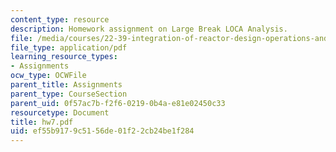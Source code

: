 ```yaml
---
content_type: resource
description: Homework assignment on Large Break LOCA Analysis.
file: /media/courses/22-39-integration-of-reactor-design-operations-and-safety-fall-2006/ef55b9179c5156de01f22cb24be1f284_hw7.pdf
file_type: application/pdf
learning_resource_types:
- Assignments
ocw_type: OCWFile
parent_title: Assignments
parent_type: CourseSection
parent_uid: 0f57ac7b-f2f6-0219-0b4a-e81e02450c33
resourcetype: Document
title: hw7.pdf
uid: ef55b917-9c51-56de-01f2-2cb24be1f284
---
```

